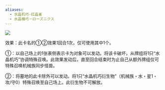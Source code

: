 ```yaml
---
aliases:
  - 水晶机巧-红晶雀
  - 水晶機巧－ローズニクス
---
```

![](https://cdn.233.momobako.com/ygopro/pics/55326322.jpg!half)

效果：此卡名的①②效果1回合1次，仅可使用其中1个。

①：以自己场上的1张表侧表示卡为对象可以发动。将该卡破坏，从牌组将1只“水晶机巧”协调特殊召唤。此效果发动后，直至回合结束时为止自己从额外牌组仅可特殊召唤机械族同步怪兽。

②：将墓地的此卡除外可以发动。将1只“水晶机巧衍生物”（机械族・水・星1・攻/守0）特殊召唤至自己场上。此衍生物不可解放。

